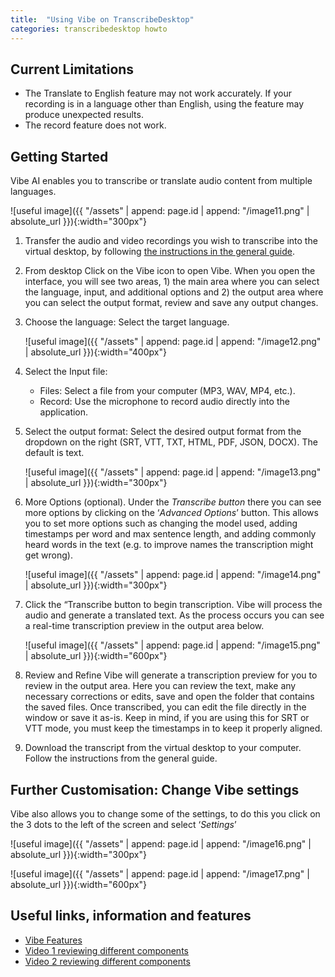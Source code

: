 ```yaml
---
title:  "Using Vibe on TranscribeDesktop"
categories: transcribedesktop howto
---
```


## Current Limitations
* The Translate to English feature may not work accurately. If your recording is in a language other than English, using the feature may produce unexpected results.
* The record feature does not work.

## Getting Started
Vibe AI enables you to transcribe or translate audio content from multiple languages.

![useful image]({{ "/assets" | append: page.id | append: "/image11.png" | absolute_url }}){:width="300px"}

1. Transfer the audio and video recordings you wish to transcribe into the virtual desktop, by following [the instructions in the general guide](https://tutorials.rc.nectar.org.au/virtual-desktop-service/03-general-tasks#transferring-files). 

2. From desktop Click on the Vibe icon to open Vibe. When you open the interface, you will see two areas, 1) the main area where you can select the language, input, and additional options and 2) the output area where you can select the output format, review and save any output changes. 

3. Choose the language: Select the target language.  

    ![useful image]({{ "/assets" | append: page.id | append: "/image12.png" | absolute_url }}){:width="400px"}

4. Select the Input file: 
    * Files: Select a file from your computer (MP3, WAV, MP4, etc.).  
    * Record: Use the microphone to record audio directly into the application. 

5.  Select the output format: 
    Select the desired output format from the dropdown on the right (SRT, VTT, TXT, HTML, PDF, JSON, DOCX). The default is text. 
 
    ![useful image]({{ "/assets" | append: page.id | append: "/image13.png" | absolute_url }}){:width="300px"}
6. More Options (optional). Under the <i>Transcribe button</i> there you can see more options by clicking on the ‘<i>Advanced Options</i>’ button.  This allows you to set more options such as changing the model used, adding timestamps per word and max sentence length, and adding commonly heard words in the text (e.g. to improve names the transcription might get wrong).

    ![useful image]({{ "/assets" | append: page.id | append: "/image14.png" | absolute_url }}){:width="300px"}

7. Click the “Transcribe button to begin transcription. Vibe will process the audio and generate a translated text.   As the process occurs you can see a real-time transcription preview in the output area below. 

    ![useful image]({{ "/assets" | append: page.id | append: "/image15.png" | absolute_url }}){:width="600px"}

 8. Review and Refine 
    Vibe will generate a transcription preview for you to review in the output area. Here you can review the text, make any necessary corrections or edits, save and open the folder that contains the saved files. Once transcribed, you can edit the file directly in the window or save it as-is. Keep in mind, if you are using this for SRT or VTT mode, you must keep the timestamps in to keep it properly aligned.

9. Download the transcript from the virtual desktop to your computer. Follow the instructions from the general guide.

## Further Customisation: Change Vibe settings 

Vibe also allows you to change some of the settings, to do this you click on the 3 dots to the left of the screen and select ‘<i>Settings</i>’ 

 ![useful image]({{ "/assets" | append: page.id | append: "/image16.png" | absolute_url }}){:width="300px"}

 ![useful image]({{ "/assets" | append: page.id | append: "/image17.png" | absolute_url }}){:width="600px"}

## Useful links, information and features
- [Vibe Features](https://thewh1teagle.github.io/vibe/features) 
- [Video 1 reviewing different components](https://blog.lon.tv/2024/08/11/vibe-is-a-free-cross-platform-transcription-app/)
- [Video 2 reviewing different components](https://geekazine.com/ai/vibe-ai-transcribe-audio-through-your-computer/)